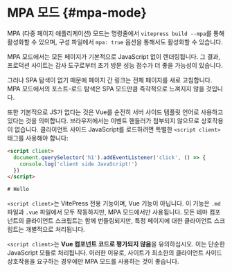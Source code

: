# MPA 모드 <Badge type="warning" text="실험적" /> {#mpa-mode}

MPA (다중 페이지 애플리케이션) 모드는 명령줄에서 `vitepress build --mpa`를 통해 활성화할 수 있으며, 구성 파일에서 `mpa: true` 옵션을 통해서도 활성화할 수 있습니다.

MPA 모드에서는 모든 페이지가 기본적으로 JavaScript 없이 렌더링됩니다. 그 결과, 프로덕션 사이트는 감사 도구로부터 초기 방문 성능 점수가 더 좋을 가능성이 있습니다.

그러나 SPA 탐색이 없기 때문에 페이지 간 링크는 전체 페이지를 새로 고침합니다. MPA 모드에서의 포스트-로드 탐색은 SPA 모드만큼 즉각적으로 느껴지지 않을 것입니다.

또한 기본적으로 JS가 없다는 것은 Vue를 순전히 서버 사이드 템플릿 언어로 사용하고 있다는 것을 의미합니다. 브라우저에서는 이벤트 핸들러가 첨부되지 않으므로 상호작용이 없습니다. 클라이언트 사이드 JavaScript를 로드하려면 특별한 `<script client>` 태그를 사용해야 합니다:

```html
<script client>
  document.querySelector('h1').addEventListener('click', () => {
    console.log('client side JavaScript!')
  })
</script>

# Hello
```

`<script client>`는 VitePress 전용 기능이며, Vue 기능이 아닙니다. 이 기능은 `.md` 파일과 `.vue` 파일에서 모두 작동하지만, MPA 모드에서만 사용됩니다. 모든 테마 컴포넌트의 클라이언트 스크립트는 함께 번들링되지만, 특정 페이지에 대한 클라이언트 스크립트는 개별적으로 처리됩니다.

`<script client>`는 **Vue 컴포넌트 코드로 평가되지 않음**을 유의하십시오. 이는 단순한 JavaScript 모듈로 처리됩니다. 이러한 이유로, 사이트가 최소한의 클라이언트 사이드 상호작용을 요구하는 경우에만 MPA 모드를 사용하는 것이 좋습니다.
